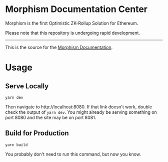 # Morphism Documentation Center


Morphism is the first Optimistic ZK-Rollup Solution for Ethereum.

Please note that this repository is undergoing rapid development.

------

This is the source for the [Morphism Documentation]().

# Usage
## Serve Locally
```shell
yarn dev
```

Then navigate to http://localhost:8080.
If that link doesn't work, double check the output of `yarn dev`. 
You might already be serving something on port 8080 and the site may be on port 8081.

## Build for Production
```shell
yarn build
```

You probably don't need to run this command, but now you know.
